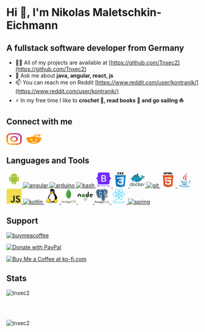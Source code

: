 # Hi 👋, I'm Nikolas Maletschkin-Eichmann
## A fullstack software developer from Germany

- 👨‍💻 All of my projects are available at [https://github.com/Tnxec2](https://github.com/Tnxec2)
- 💬 Ask me about **java, angular, react, js**
- 📫 You can reach me on Reddit [https://www.reddit.com/user/kontranik/](https://www.reddit.com/user/kontranik/)
- ⚡ In my free time I like to **crochet 🧶, read books 📖 and go sailing ⛵️**

## Connect with me
<p align="left">
<a href="https://instagram.com/monsuzin" target="blank"><img align="center" src="images/instagram.svg" alt="monsuzin" height="30" width="40" /></a>
&nbsp;
<a href="https://www.reddit.com/user/kontranik" target="blank"><img align="center" src="images/reddit.svg" alt="monsuzin" height="30" width="40" /></a>
</p>

## Languages and Tools
<p align="left"> 
  <a href="https://developer.android.com" target="_blank" rel="noreferrer"> 
    <img src="https://raw.githubusercontent.com/devicons/devicon/master/icons/android/android-original-wordmark.svg" alt="android" width="40" height="40"/> 
  </a> 
  <a href="https://angular.io" target="_blank" rel="noreferrer" > 
    <img src="https://angular.io/assets/images/logos/angular/angular.svg" alt="angular" width="40" height="40"/> 
  </a> 
  <a href="https://www.arduino.cc/" target="_blank" rel="noreferrer"> 
    <img src="https://cdn.worldvectorlogo.com/logos/arduino-1.svg" alt="arduino" width="40" height="40"/> 
  </a> 
  <a href="https://www.gnu.org/software/bash/" target="_blank" rel="noreferrer"> 
    <img src="https://www.vectorlogo.zone/logos/gnu_bash/gnu_bash-icon.svg" alt="bash" width="40" height="40"/> 
  </a>
  <a href="https://getbootstrap.com" target="_blank" rel="noreferrer">
    <img src="https://raw.githubusercontent.com/devicons/devicon/master/icons/bootstrap/bootstrap-plain-wordmark.svg" alt="bootstrap" width="40" height="40"/>
  </a> 
  <a href="https://www.w3schools.com/css/" target="_blank" rel="noreferrer"> 
    <img src="https://raw.githubusercontent.com/devicons/devicon/master/icons/css3/css3-original-wordmark.svg" alt="css3" width="40" height="40"/> 
  </a> 
  <a href="https://www.docker.com/" target="_blank" rel="noreferrer"> 
    <img src="https://raw.githubusercontent.com/devicons/devicon/master/icons/docker/docker-original-wordmark.svg" alt="docker" width="40" height="40"/> 
  </a>
  <a href="https://git-scm.com/" target="_blank" rel="noreferrer">
    <img src="https://www.vectorlogo.zone/logos/git-scm/git-scm-icon.svg" alt="git" width="40" height="40"/> 
  </a> 
  <a href="https://www.w3.org/html/" target="_blank" rel="noreferrer">
    <img src="https://raw.githubusercontent.com/devicons/devicon/master/icons/html5/html5-original-wordmark.svg" alt="html5" width="40" height="40"/> 
  </a>
  <a href="https://www.java.com" target="_blank" rel="noreferrer">
    <img src="https://raw.githubusercontent.com/devicons/devicon/master/icons/java/java-original.svg" alt="java" width="40" height="40"/>
  </a> 
  <a href="https://developer.mozilla.org/en-US/docs/Web/JavaScript" target="_blank" rel="noreferrer"> 
    <img src="https://raw.githubusercontent.com/devicons/devicon/master/icons/javascript/javascript-original.svg" alt="javascript" width="40" height="40"/>
  </a>
  <a href="https://kotlinlang.org" target="_blank" rel="noreferrer">
    <img src="https://www.vectorlogo.zone/logos/kotlinlang/kotlinlang-icon.svg" alt="kotlin" width="40" height="40"/> 
  </a> 
  <a href="https://www.linux.org/" target="_blank" rel="noreferrer">
    <img src="https://raw.githubusercontent.com/devicons/devicon/master/icons/linux/linux-original.svg" alt="linux" width="40" height="40"/>
  </a>
  <a href="https://www.mongodb.com/" target="_blank" rel="noreferrer">
    <img src="https://raw.githubusercontent.com/devicons/devicon/master/icons/mongodb/mongodb-original-wordmark.svg" alt="mongodb" width="40" height="40"/>
  </a> 
  <a href="https://nodejs.org" target="_blank" rel="noreferrer">
    <img src="https://raw.githubusercontent.com/devicons/devicon/master/icons/nodejs/nodejs-original-wordmark.svg" alt="nodejs" width="40" height="40"/>
  </a> 
  <a href="https://www.postgresql.org" target="_blank" rel="noreferrer"> 
    <img src="https://raw.githubusercontent.com/devicons/devicon/master/icons/postgresql/postgresql-original-wordmark.svg" alt="postgresql" width="40" height="40"/> 
  </a>
  <a href="https://reactjs.org/" target="_blank" rel="noreferrer">
    <img src="https://raw.githubusercontent.com/devicons/devicon/master/icons/react/react-original-wordmark.svg" alt="react" width="40" height="40"/>
  </a>
  <a href="https://spring.io/" target="_blank" rel="noreferrer"> <img src="https://www.vectorlogo.zone/logos/springio/springio-icon.svg" alt="spring" width="40" height="40"/> </a> </p>

## Support
<p align="left">
  <a href="https://www.buymeacoffee.com/tnxec2">
    <img src="https://cdn.buymeacoffee.com/buttons/v2/default-yellow.png" height="50" width="210" alt="buymeacoffee" />
  </a>
</p>
<p align="left">
  <a href="https://www.paypal.com/donate/?hosted_button_id=KJYJ8M8GCEFR4">
    <img src="https://raw.githubusercontent.com/stefan-niedermann/paypal-donate-button/master/paypal-donate-button.png" height="70" alt="Donate with PayPal" />
  </a>
</p>
<p align="left">
<a href='https://ko-fi.com/M4M013ITNJ' target='_blank'>
  <img height="50" width="210"  src='https://storage.ko-fi.com/cdn/kofi2.png?v=3' alt='Buy Me a Coffee at ko-fi.com' />
</a>
</p>

## Stats
<p align="left">
  <img src="https://github-readme-stats.vercel.app/api/top-langs?username=tnxec2&show_icons=true&locale=en&layout=compact" alt="tnxec2" />
</p>
<br>
<br>
<p align="left">
  <img src="https://github-readme-stats.vercel.app/api?username=tnxec2&show_icons=true&locale=en" alt="tnxec2" />
</p>

